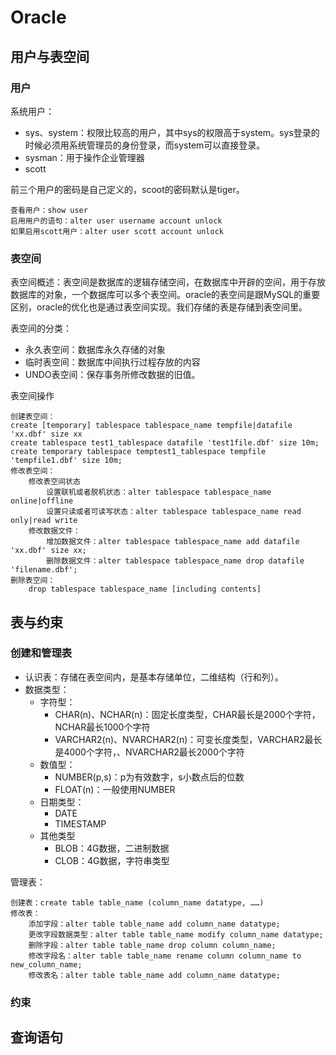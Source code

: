 # Oracle

## 用户与表空间
### 用户
系统用户：
* sys、system：权限比较高的用户，其中sys的权限高于system。sys登录的时候必须用系统管理员的身份登录，而system可以直接登录。
* sysman：用于操作企业管理器
* scott

前三个用户的密码是自己定义的，scoot的密码默认是tiger。

    查看用户：show user
    启用用户的语句：alter user username account unlock
    如果启用scott用户：alter user scott account unlock


### 表空间
表空间概述：表空间是数据库的逻辑存储空间，在数据库中开辟的空间，用于存放数据库的对象，一个数据库可以多个表空间。oracle的表空间是跟MySQL的重要区别，oracle的优化也是通过表空间实现。我们存储的表是存储到表空间里。

表空间的分类：
* 永久表空间：数据库永久存储的对象
* 临时表空间：数据库中间执行过程存放的内容
* UNDO表空间：保存事务所修改数据的旧值。

表空间操作

    创建表空间：
    create [temporary] tablespace tablespace_name tempfile|datafile 'xx.dbf' size xx
    create tablespace test1_tablespace datafile 'test1file.dbf' size 10m;
    create temporary tablespace temptest1_tablespace tempfile 'tempfile1.dbf' size 10m;
    修改表空间：
        修改表空间状态
            设置联机或者脱机状态：alter tablespace tablespace_name online|offline
            设置只读或者可读写状态：alter tablespace tablespace_name read only|read write
        修改数据文件：
            增加数据文件：alter tablespace tablespace_name add datafile 'xx.dbf' size xx;
            删除数据文件：alter tablespace tablespace_name drop datafile 'filename.dbf';
    删除表空间：
        drop tablespace tablespace_name [including contents]

## 表与约束
### 创建和管理表
* 认识表：存储在表空间内，是基本存储单位，二维结构（行和列）。
* 数据类型：
    - 字符型：
        + CHAR(n)、NCHAR(n)：固定长度类型，CHAR最长是2000个字符，NCHAR最长1000个字符
        + VARCHAR2(n)、NVARCHAR2(n)：可变长度类型，VARCHAR2最长是4000个字符，、NVARCHAR2最长2000个字符
    - 数值型：
        + NUMBER(p,s)：p为有效数字，s小数点后的位数
        + FLOAT(n)：一般使用NUMBER
    - 日期类型：
        + DATE
        + TIMESTAMP
    - 其他类型
        + BLOB：4G数据，二进制数据
        + CLOB：4G数据，字符串类型
        
管理表：
    
    创建表：create table table_name (column_name datatype, ……)
    修改表：
        添加字段：alter table table_name add column_name datatype;
        更改字段数据类型：alter table table_name modify column_name datatype;
        删除字段：alter table table_name drop column column_name;
        修改字段名：alter table table_name rename column column_name to new_column_name;
        修改表名：alter table table_name add column_name datatype;
### 约束


## 查询语句
